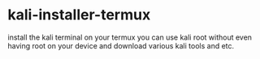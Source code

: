# kali-installer-termux
install the kali terminal on your termux you can use kali root without even having root on your device and download various kali tools and etc.
